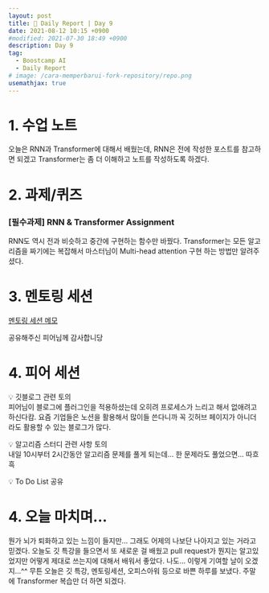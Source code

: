 ```yaml
---
layout: post
title: 📔 Daily Report | Day 9
date: 2021-08-12 10:15 +0900
#modified: 2021-07-30 18:49 +0900
description: Day 9
tag:
  - Boostcamp AI
  - Daily Report
# image: /cara-memperbarui-fork-repository/repo.png
usemathjax: true
---
```


# 1. 수업 노트

오늘은 RNN과 Transformer에 대해서 배웠는데, RNN은 전에 작성한 포스트를 참고하면 되겠고 Transformer는 좀 더 이해하고 노트를 작성하도록 하겠다.

# 2. 과제/퀴즈

### [필수과제] RNN & Transformer Assignment

RNN도 역시 전과 비슷하고 중간에 구현하는 함수만 바꿨다. Transformer는 모든 알고리즘을 짜기에는 복잡해서 마스터님이 Multi-head attention 구현 하는 방법만 알려주셨다.

# 3. 멘토링 세션

<a href="https://www.notion.so/Mentoring-Session-c5e9fa235ac84333972c7ead48d5603c" target="_blank">멘토링 세션 메모</a>

공유해주신 피어님께 감사합니당

# 4. 피어 세션

💡 깃블로그 관련 토의\
피어님이 블로그에 플러그인을 적용하셨는데 오히려 프로세스가 느리고 해서 없애려고 하신다캄. 요즘 기업들은 노션을 활용해서 많이들 쓴다니까 꼭 깃허브 페이지가 아니더라도 활용할 수 있는 블로그가 많다.

💡 알고리즘 스터디 관련 사항 토의\
내일 10시부터 2시간동안 알고리즘 문제를 풀게 되는데... 한 문제라도 풀었으면... 따흐흑

💡 To Do List 공유

# 4. 오늘 마치며...

뭔가 뇌가 퇴화하고 있는 느낌이 들지만... 그래도 어제의 나보단 나아지고 있는 거라고 믿겠다. 오늘도 깃 특강을 들으면서 또 새로운 걸 배웠고 pull request가 뭔지는 알고있었지만 어떻게 제대로 쓰는지에 대해서 배워서 좋았다. 나도... 이렇게 기여할 날이 오겠지...^^ 무튼 오늘은 깃 특강, 멘토링세션, 오피스아워 등으로 바쁜 하루를 보냈다. 주말에 Transformer 복습만 더 하면 되겠다.